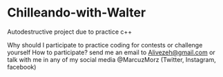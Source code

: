 # Chilleando-with-Walter
Autodestructive project due to practice c++

Why should I participate
  to practice coding for contests or challenge yourself
How to participate?
  send me an email to Alivezeh@gmail.com
  or talk with me in any of my social media @MarcuzMorz (Twitter, Instagram, facebook)
  
